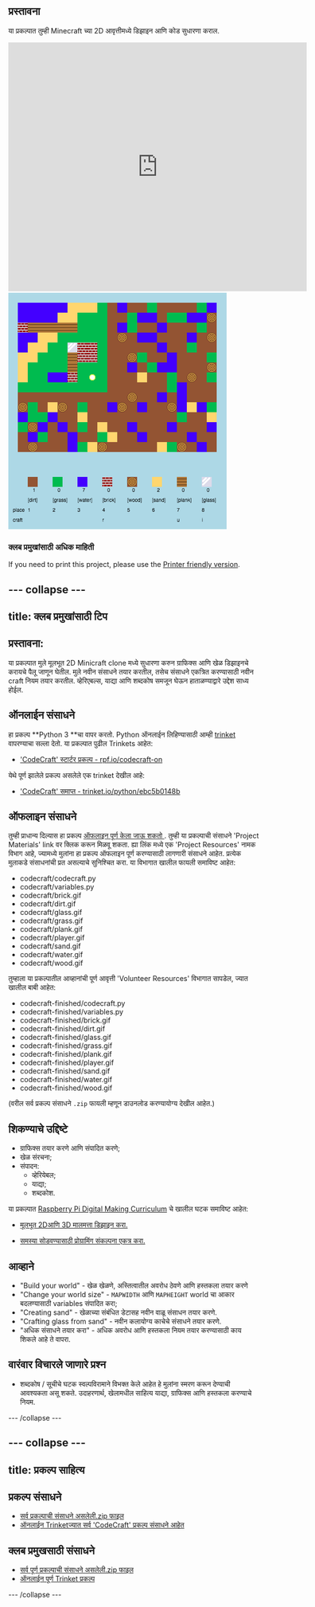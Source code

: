 ## प्रस्तावना

या प्रकल्पात तुम्ही Minecraft च्या 2D आवृत्तीमध्ये डिझाइन आणि कोड सुधारणा कराल.

<div class="trinket">
  <iframe src="https://trinket.io/embed/python/ebc5b0148b?outputOnly=true&start=result" width="600" height="500" frameborder="0" marginwidth="0" marginheight="0" allowfullscreen>
  </iframe>
  <img src="images/craft-finished.png">
</div>

### क्लब प्रमुखांसाठी अधिक माहिती

If you need to print this project, please use the [Printer friendly version](https://projects.raspberrypi.org/en/projects/codecraft/print).

## \--- collapse \---

## title: क्लब प्रमुखांसाठी टिप

## प्रस्तावना:

या प्रकल्पात मुले मूलभूत 2D Minicraft clone मध्ये सुधारणा करुन ग्राफिक्स आणि खेळ डिझाइनचे करायचे पैलू जाणून घेतील. मुले नवीन संसाधने तयार करतील, तसेच संसाधने एकत्रित करण्यासाठी नवीन craft नियम तयार करतील. व्हेरिएबल्स, याद्या आणि शब्दकोष समजून घेऊन हाताळण्याद्वारे उद्देश साध्य होईल.

## ऑनलाईन संसाधने

हा प्रकल्प **Python 3 **चा वापर करतो. Python ऑनलाईन लिहिण्यासाठी आम्ही [ trinket ](https://trinket.io/)वापरण्याचा सल्ला देतो. या प्रकल्पात पुढील Trinkets आहेत:

+ ['CodeCraft' स्टार्टर प्रकल्प - rpf.io/codecraft-on](http://rpf.io/codecraft-on)

येथे पूर्ण झालेले प्रकल्प असलेले एक trinket देखील आहे:

+ ['CodeCraft' समाप्त - trinket.io/python/ebc5b0148b](https://trinket.io/python/ebc5b0148b)

## ऑफलाइन संसाधने

तुम्ही प्राधान्य दिल्यास हा प्रकल्प [ ऑफलाइन पूर्ण केला जाऊ शकतो ](https://www.codeclubprojects.org/en-GB/resources/python-working-offline/) . तुम्ही या प्रकल्पाची संसाधने 'Project Materials' link वर​ क्लिक करून मिळवू शकता. ह्या लिंक मध्ये एक 'Project Resources' नामक विभाग आहे, ज्यामध्ये मुलांना हा प्रकल्प ऑफलाइन पूर्ण करण्यासाठी लागणारी संसाधने आहेत. प्रत्येक मुलाकडे संसाधनांची प्रत असल्याचे सुनिश्चित करा. या विभागात खालील फायली समाविष्ट आहेत:

+ codecraft/codecraft.py
+ codecraft/variables.py
+ codecraft/brick.gif
+ codecraft/dirt.gif
+ codecraft/glass.gif
+ codecraft/grass.gif
+ codecraft/plank.gif
+ codecraft/player.gif
+ codecraft/sand.gif
+ codecraft/water.gif
+ codecraft/wood.gif

तुम्हाला या प्रकल्पातील आव्हानांची पूर्ण आवृत्ती 'Volunteer Resources' विभागात सापडेल, ज्यात खालील बाबी आहेत:

+ codecraft-finished/codecraft.py
+ codecraft-finished/variables.py
+ codecraft-finished/brick.gif
+ codecraft-finished/dirt.gif
+ codecraft-finished/glass.gif
+ codecraft-finished/grass.gif
+ codecraft-finished/plank.gif
+ codecraft-finished/player.gif
+ codecraft-finished/sand.gif
+ codecraft-finished/water.gif
+ codecraft-finished/wood.gif

(वरील सर्व प्रकल्प संसाधने `.zip` फायली म्हणून डाउनलोड करण्यायोग्य देखील आहेत.)

## शिकण्याचे उद्दिष्टे

+ ग्राफिक्स तयार करणे आणि संपादित करणे;
+ खेळ संरचना;
+ संपादन: 
    + व्हेरियेबल;
    + याद्या;
    + शब्दकोश.

या प्रकल्पात [Raspberry Pi Digital Making Curriculum](http://rpf.io/curriculum) चे खालील घटक समाविष्ट आहेत:

+ [मूलभूत 2Dआणि 3D मालमत्ता डिझाइन करा.](https://www.raspberrypi.org/curriculum/design/creator)

+ [समस्या सोडवण्यासाठी प्रोग्रामिंग संकल्पना एकत्र करा.](https://www.raspberrypi.org/curriculum/programming/builder)

## आव्हाने

+ "Build your world" - खेळ खेळणे, अस्तित्वातील अवरोध ठेवणे आणि हस्तकला तयार करणे
+ "Change your world size" - `MAPWIDTH` आणि `MAPHEIGHT` world चा आकार बदलण्यासाठी variables संपादित करा;
+ "Creating sand" - खेळाच्या संबंधित डेटासह नवीन वाळू संसाधन तयार करणे.
+ "Crafting glass from sand" - नवीन कलायोग्य काचेचे संसाधने तयार करणे.
+ "अधिक संसाधने तयार करा" - अधिक अवरोध आणि हस्तकला नियम तयार करण्यासाठी काय शिकले आहे ते वापरा.

## वारंवार विचारले जाणारे प्रश्न

+ शब्दकोष / सूचीचे घटक स्वल्पविरामाने विभक्त केले आहेत हे मुलांना स्मरण करून देण्याची आवश्यकता असू शकते. उदाहरणार्थ, खेलामधील साहित्य याद्या, ग्राफिक्स आणि हस्तकला करण्याचे नियम.

\--- /collapse \---

## \--- collapse \---

## title: प्रकल्प साहित्य

## प्रकल्प संसाधने

+ [सर्व प्रकल्पाची संसाधने असलेली.zip फाइल](http://rpf.io/p/en/codecraft-go)
+ [ऑनलाईन Trinketज्यात सर्व 'CodeCraft' प्रकल्प संसाधने आहेत](http://rpf.io/codecraft-on)

## क्लब प्रमुखसाठी संसाधने

+ [सर्व पूर्ण प्रकल्पाची संसाधने असलेली.zip फाइल](http://rpf.io/p/en/codecraft-get)
+ [ऑनलाईन पूर्ण Trinket प्रकल्प](https://trinket.io/python/ebc5b0148b)

\--- /collapse \---